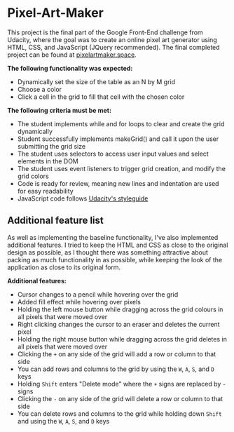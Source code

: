 # Pixel-Art-Maker

This project is the final part of the Google Front-End challenge from Udacity, where the goal was to create an online pixel art generator using HTML, CSS, and JavaScript (JQuery recommended).  The final completed project can be found at [pixelartmaker.space](http://pixelartmaker.space/).

**The following functionality was expected:**

* Dynamically set the size of the table as an N by M grid
* Choose a color
* Click a cell in the grid to fill that cell with the chosen color

**The following criteria must be met:**

* The student implements while and for loops to clear and create the grid dynamically
* Student successfully implements makeGrid() and call it upon the user submitting the grid size
* The student uses selectors to access user input values and select elements in the DOM
* The student uses event listeners to trigger grid creation, and modify the grid colors
* Code is ready for review, meaning new lines and indentation are used for easy readability
* JavaScript code follows [Udacity's styleguide](https://udacity.github.io/frontend-nanodegree-styleguide/javascript.html)

## Additional feature list

As well as implementing the baseline functionality, I've also implemented additional features.  I tried to keep the HTML and CSS as close to the original design as possible, as I thought there was something attractive about packing as much functionality in as possible, while keeping the look of the application as close to its original form.

**Additional features:**

* Cursor changes to a pencil while hovering over the grid
* Added fill effect while hovering over pixels
* Holding the left mouse button while dragging across the grid colours in all pixels that were moved over
* Right clicking changes the cursor to an eraser and deletes the current pixel
* Holding the right mouse button while dragging across the grid deletes in all pixels that were moved over
* Clicking the `+` on any side of the grid will add a row or column to that side
* You can add rows and columns to the grid by using the `W`, `A`, `S`, and `D` keys
* Holding `Shift` enters "Delete mode" where the `+` signs are replaced by `-` signs
* Clicking the `-` on any side of the grid will delete a row or column to that side
* You can delete rows and columns to the grid while holding down `Shift` and using the `W`, `A`, `S`, and `D` keys
